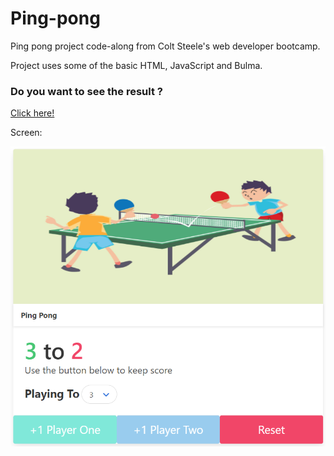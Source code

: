 # Ping-pong

Ping pong project code-along from Colt Steele's web developer bootcamp.

Project uses some of the basic HTML, JavaScript and Bulma.

### Do you want to see the result ? ###

[Click here!](https://tips367.github.io/Ping-pong/)

Screen: 

![alt text](https://github.com/tips367/Ping-pong/blob/master/screenshots/screen.PNG)
